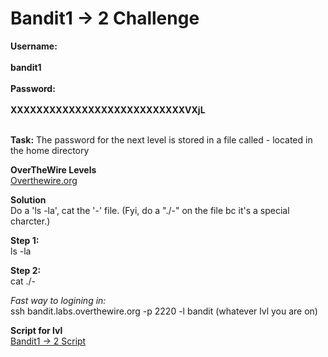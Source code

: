 # Bandit1 -> 2 Challenge

**Username:**
<br>
<br>
**bandit1**
<br>
<br>
**Password:**
<br>
<br>
**XXXXXXXXXXXXXXXXXXXXXXXXXXXVXjL**
<br>
<br>

**Task:**
The password for the next level is stored in a file called - located in the home directory

**OverTheWire Levels**
<br>
[Overthewire.org](https://overthewire.org/wargames/bandit/bandit2.html)

**Solution**
<br>
Do a 'ls -la', cat the '-' file. (Fyi, do a "./-" on the file bc it's a special charcter.) 

**Step 1:**
<br>
ls -la

**Step 2:**
<br>
cat ./-

*Fast way to logining in:*
<br>
ssh bandit.labs.overthewire.org -p 2220 -l bandit (whatever lvl you are on)

**Script for lvl**
<br>
[Bandit1 -> 2 Script](https://github.com/R0T1N00M/OverTheWireBandit/blob/main/Bandit1-2skip.py)
